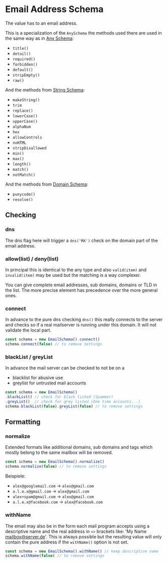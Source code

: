 # Email Address Schema

The value has to an email address.

This is a specialization of the `AnySchema` the methods used there are used in the same way as in [Any Schema](any.md):
- `title()`
- `detail()`
- `required()`
- `forbidden()`
- `default()`
- `stripEmpty()`
- `raw()`

And the methods from [String Schema](string.md):
- `makeString()`
- `trim`
- `replace()`
- `lowerCase()`
- `upperCase()`
- `alphaNum`
- `hex`
- `allowControls`
- `noHTML`
- `stripDisallowed`
- `min()`
- `max()`
- `length()`
- `match()`
- `notMatch()`

And the methods from [Domain Schema](domain.md):
- `punycode()`
- `resolve()`


## Checking

### dns

The dns flag here will trigger a `dns('MX')` check on the domain part of the email address.

### allow(list) / deny(list)

In principal this is identical to the any type and also `valid(item)` and `invalid(item)` may be used
but the matching is a way complexer.

You can give complete email addresses, sub domains, domains or TLD in the list. The more precise
element has precedence over the more general ones.

### connect

In advance to the pure dns checking `dns()` this really connects to the server and checks so if
a real mailserver is running under this domain. It will not validate the local part.

```js
const schema = new EmailSchema().connect()
schema.connect(false) // to remove settings
```

### blackList / greyList

In advance the mail server can be checked to not be on a
- blacklist for abusive use
- greylist for untrusted mail accounts

```js
const schema = new EmailSchema()
.blackList() // check for black listed (Spammer)
.greyList()  // check for grey listed (One time accounts...)
schema.blackList(false).greyList(false) // to remove settings
```


## Formatting

### normalize

Extended formats like additional domains, sub domains and tags which mostly belong to the same mailbox
will be removed.

```js
const schema = new EmailSchema().normalize()
schema.normalize(false) // to remove settings
```

Beispiele:
- `alex@googlemail.com` -> `alex@gmail.com`
- `a.l.e.x@gmail.com` -> `alex@gmail.com`
- `alex+spam@gmail.com` -> `alex@gmail.com`
- `a.l.e.x@facebook.com` -> `alex@facebook.com`

### withName

The email may also be in the form each mail program accepts using a descriptive name and the real
address in `<>` brackets like: 'My Name <mailbox@server.de>'. This is always possible but the
resulting value will only contain the pure address if the `withName()` option is not set.

```js
const schema = new EmailSchema().withName() // keep descriptive name
schema.withName(false) // to remove settings
```
